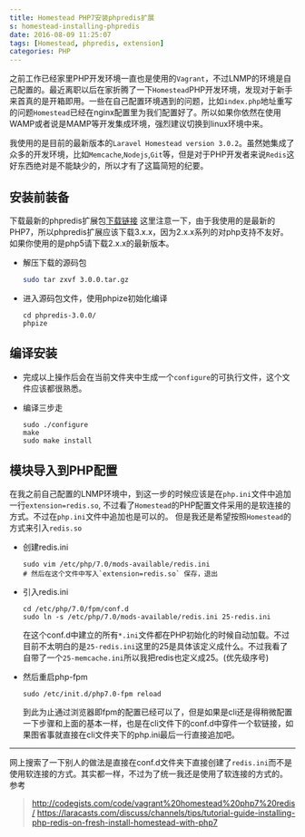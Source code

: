 ```yaml
---
title: Homestead PHP7安装phpredis扩展
s: homestead-installing-phpredis
date: 2016-08-09 11:25:07
tags: [Homestead, phpredis, extension]
categories: PHP
---
```


之前工作已经家里PHP开发环境一直也是使用的`Vagrant`，不过LNMP的环境是自己配置的。最近离职以后在家折腾了一下`Homestead`PHP开发环境，发现对于新手来首真的是开箱即用。一些在自己配置环境遇到的问题，比如`index.php`地址重写的问题`Homestead`已经在nginx配置里为我们配置好了。所以如果你依然在使用WAMP或者说是MAMP等开发集成环境，强烈建议切换到linux环境中来。

我使用的是目前的最新版本的`Laravel Homestead version 3.0.2`。虽然她集成了众多的开发环境，比如`Memcache`,`Nodejs`,`Git`等，但是对于PHP开发者来说`Redis`这好东西绝对是不能缺少的，所以才有了这篇简短的纪要。

## 安装前装备
下载最新的phpredis扩展包[下载链接](https://github.com/phpredis/phpredis/releases) 这里注意一下，由于我使用的是最新的PHP7，所以phpredis扩展应该下载3.x.x，因为2.x.x系列的对php支持不友好。如果你使用的是php5请下载2.x.x的最新版本。
* 解压下载的源码包
    ```sh
    sudo tar zxvf 3.0.0.tar.gz
    ```

* 进入源码包文件，使用phpize初始化编译
    ```
    cd phpredis-3.0.0/
    phpize
    ```

## 编译安装
* 完成以上操作后会在当前文件夹中生成一个`configure`的可执行文件，这个文件应该都很熟悉。

* 编译三步走
    ```
    sudo ./configure
    make
    sudo make install
    ```

## 模块导入到PHP配置
在我之前自己配置的LNMP环境中，到这一步的时候应该是在`php.ini`文件中追加一行`extension=redis.so`, 不过看了`Homestead`的PHP配置文件采用的是软连接的方式。不过在`php.ini`文件中追加也是可以的。
但是我还是希望按照`Homestead`的方式来引入`redis.so`

* 创建redis.ini
    ```
    sudo vim /etc/php/7.0/mods-available/redis.ini
    # 然后在这个文件中写入`extension=redis.so` 保存，退出
    ```

* 引入redis.ini
    ```
    cd /etc/php/7.0/fpm/conf.d
    sudo ln -s /etc/php/7.0/mods-available/redis.ini 25-redis.ini
    ```
    在这个conf.d中建立的所有`*.ini`文件都在PHP初始化的时候自动加载。不过目前不太明白的是`25-redis.ini`这里的25是具体该定义成什么。不过我看了自带了一个`25-memcache.ini`所以我把redis也定义成25。(优先级序号)

* 然后重启php-fpm
    ```
    sudo /etc/init.d/php7.0-fpm reload
    ```
    到此为止通过浏览器即fpm的配置已经可以了，但是如果是cli还是得稍微配置一下步骤和上面的基本一样，也是在cli文件下的conf.d中穿件一个软链接，如果图省事就直接在cli文件夹下的php.ini最后一行直接追加吧。

---
网上搜索了一下别人的做法是直接在conf.d文件夹下直接创建了`redis.ini`而不是使用软连接的方式。其实都一样，不过为了统一我还是使用了软连接的方式的。
参考
> http://codegists.com/code/vagrant%20homestead%20php7%20redis/
> https://laracasts.com/discuss/channels/tips/tutorial-guide-installing-php-redis-on-fresh-install-homestead-with-php7





